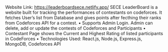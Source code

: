 Website Link: https://leaderboardsece.netlify.app/
SECE LeaderBoard is a website built for tracking the performances of contestants on codeforces.
It fetches User’s list from Database and gives points after fecthing their ranks from Codeforces API for a contest.
• Supports Admin Login. Admin can delete, add or update the contests of Codeforces and Participants
• Contestant Page shows the Current and Highest Rating of listed participants in CodeForces
• Technologies Used: React.js, Node.js, Express.js, MongoDB, Codeforces API
